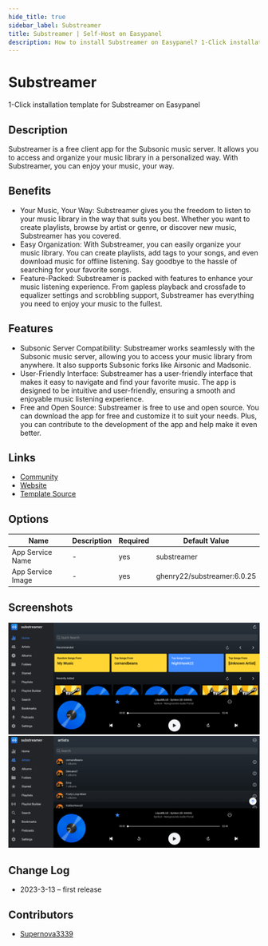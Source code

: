 ```yaml
---
hide_title: true
sidebar_label: Substreamer
title: Substreamer | Self-Host on Easypanel
description: How to install Substreamer on Easypanel? 1-Click installation template for Substreamer on Easypanel
---
```


<!-- generated -->

# Substreamer

1-Click installation template for Substreamer on Easypanel

## Description

Substreamer is a free client app for the Subsonic music server. It allows you to access and organize your music library in a personalized way. With Substreamer, you can enjoy your music, your way.

## Benefits

- Your Music, Your Way: Substreamer gives you the freedom to listen to your music library in the way that suits you best. Whether you want to create playlists, browse by artist or genre, or discover new music, Substreamer has you covered.
- Easy Organization: With Substreamer, you can easily organize your music library. You can create playlists, add tags to your songs, and even download music for offline listening. Say goodbye to the hassle of searching for your favorite songs.
- Feature-Packed: Substreamer is packed with features to enhance your music listening experience. From gapless playback and crossfade to equalizer settings and scrobbling support, Substreamer has everything you need to enjoy your music to the fullest.

## Features

- Subsonic Server Compatibility: Substreamer works seamlessly with the Subsonic music server, allowing you to access your music library from anywhere. It also supports Subsonic forks like Airsonic and Madsonic.
- User-Friendly Interface: Substreamer has a user-friendly interface that makes it easy to navigate and find your favorite music. The app is designed to be intuitive and user-friendly, ensuring a smooth and enjoyable music listening experience.
- Free and Open Source: Substreamer is free to use and open source. You can download the app for free and customize it to suit your needs. Plus, you can contribute to the development of the app and help make it even better.

## Links

- [Community](https://reddit.com/substreamer)
- [Website](https://substreamerapp.com)
- [Template Source](https://github.com/easypanel-io/templates/tree/main/templates/substreamer)

## Options

Name | Description | Required | Default Value
-|-|-|-
App Service Name | - | yes | substreamer
App Service Image | - | yes | ghenry22/substreamer:6.0.25

## Screenshots

![Substreamer Screenshot](./assets/screenshot1.png)
![Substreamer Screenshot](./assets/screenshot2.png)

## Change Log

- 2023-3-13 – first release

## Contributors

- [Supernova3339](https://github.com/Supernova3339)
